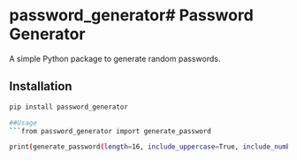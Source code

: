 # password_generator# Password Generator

A simple Python package to generate random passwords.

## Installation

```bash
pip install password_generator

##Usage
```from password_generator import generate_password

print(generate_password(length=16, include_uppercase=True, include_numbers=True, include_special_chars=True))```


